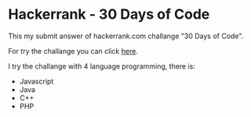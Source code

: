 # Hackerrank - 30 Days of Code

This my submit answer of hackerrank.com challange "30 Days of Code".

For try the challange you can click [here](https://www.hackerrank.com/domains/tutorials/30-days-of-code).

I try the challange with 4 language programming, there is:
- Javascript
- Java
- C++
- PHP
